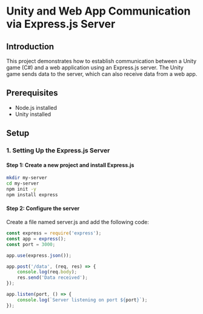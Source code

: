 # Unity and Web App Communication via Express.js Server

## Introduction
This project demonstrates how to establish communication between a Unity game (C#) and a web application using an Express.js server. The Unity game sends data to the server, which can also receive data from a web app.

## Prerequisites
- Node.js installed
- Unity installed

## Setup

### 1. Setting Up the Express.js Server

#### Step 1: Create a new project and install Express.js
```bash
mkdir my-server
cd my-server
npm init -y
npm install express
```
#### Step 2: Configure the server
Create a file named server.js and add the following code:

```js
const express = require('express');
const app = express();
const port = 3000;

app.use(express.json());

app.post('/data', (req, res) => {
    console.log(req.body);
    res.send('Data received');
});

app.listen(port, () => {
    console.log(`Server listening on port ${port}`);
});
```
